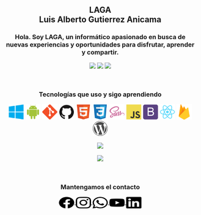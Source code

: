 ﻿<h2 align="center">LAGA<br>Luis Alberto Gutierrez Anicama</h2>
<h3 align="center">Hola. Soy LAGA, un informático apasionado en busca de nuevas experiencias y oportunidades para disfrutar, aprender y compartir.</h3>

<p align="center">
    <img src="https://komarev.com/ghpvc/?username=lagaxyz-username&color=brightgreen&label=Visitante+Número"/>
    <a href="https://www.paypal.com/donate?hosted_button_id=W7QQPM9ZS68MC"><img src="https://img.shields.io/badge/Donaciones-LAGAxyz-blue?style=flat"></a>
    <a href="https://www.laga.xyz/"><img src="https://img.shields.io/badge/Sitio%20Web-www.laga.xyz-brightgreen?style=flat"></a>
</p>

<br>

<h3 align="center">Tecnologías que uso y sigo aprendiendo</h3>
<p align="center">
    <a> <img src="./Habilidades/windows.svg" width="40" height="40"/> </a>
    <a> <img src="./Habilidades/android.svg" width="40" height="40"/> </a>
    <!-- <a> <img src="./Habilidades/linux.svg" width="40" height="40"/> </a> -->
    <!-- <a> <img src="./Habilidades/apple.svg" width="40" height="40"/> </a> -->
    <a> <img src="./Habilidades/git.svg" width="40" height="40"/> </a>
    <a> <img src="./Habilidades/github.svg" width="40" height="40"/> </a>
    <!-- <a> <img src="./Habilidades/gitlab.svg" width="40" height="40"/> </a> -->
    <a> <img src="./Habilidades/html5.svg" width="40" height="40"/> </a>
    <a> <img src="./Habilidades/css3.svg" width="40" height="40"/> </a>
    <!-- <a> <img src="./Habilidades/less.svg" width="40" height="40"/> </a> -->
    <a> <img src="./Habilidades/sass.svg" width="40" height="40"/> </a>
    <a> <img src="./Habilidades/javascript.svg" width="40" height="40"/> </a>
    <!-- <a> <img src="./Habilidades/jquery.svg" width="40" height="40"/> </a> -->
    <a> <img src="./Habilidades/bootstrap.svg" width="40" height="40"/> </a>
    <!-- <a> <img src="./Habilidades/nodejs.svg" width="40" height="40"/> </a> -->
    <!-- <a> <img src="./Habilidades/npm.svg" width="40" height="40"/> </a> -->
    <!-- <a> <img src="./Habilidades/yarn.svg" width="40" height="40"/> </a> -->
    <a> <img src="./Habilidades/react.svg" width="40" height="40"/> </a>
    <!-- <a> <img src="./Habilidades/java.svg" width="40" height="40"/> </a> -->
    <!-- <a> <img src="./Habilidades/php.svg" width="40" height="40"/> </a> -->
    <!-- <a> <img src="./Habilidades/python.svg" width="40" height="40"/> </a> -->
    <a> <img src="./Habilidades/firebase.svg" width="40" height="40"/> </a>
    <!-- <a> <img src="./Habilidades/mysql.svg" width="40" height="40"/> </a> -->
    <!-- <a> <img src="./Habilidades/oracle.svg" width="40" height="40"/> </a> -->
    <!-- <a> <img src="./Habilidades/postgresql.svg" width="40" height="40"/> </a> -->
    <!-- <a> <img src="./Habilidades/moodle.svg" width="40" height="40"/> </a> -->
    <a> <img src="./Habilidades/wordpress.svg" width="40" height="40"/> </a>
</p>

<p align="center">
    <img src="https://github-readme-stats.vercel.app/api/top-langs/?username=lagaxyz"/>
</p>

<p align="center">
    <img src="https://github-readme-stats.vercel.app/api?username=lagaxyz&show_icons=true&theme=dark"/>
</p>

<br>

<h3 align="center">Mantengamos el contacto</h3>
<p align="center"> 
    <a href="https://www.facebook.com/gutierrezanicamaluisalberto/">
        <img align="center" src="./Redes%20Sociales/facebook.svg" height="30" width="40"/>
    </a>
    <a href="https://instagram.com/lagaxyz">
        <img align="center" src="./Redes%20Sociales/instagram.svg" height="30" width="40"/>
    </a>
    <a href="https://wa.me/51955146351">
        <img align="center" src="./Redes%20Sociales/whatsapp.svg" height="30" width="40"/>
    </a>
    <a href="https://www.youtube.com/@LAGAxyz">
        <img align="center" src="./Redes%20Sociales/youtube.svg" height="30" width="40"/>
    </a>
    <a href="https://linkedin.com/in/lagaxyz">
        <img align="center" src="./Redes%20Sociales/linkedin.svg" height="30" width="40"/>
    </a>
</p>

<!-- Creado y Editado por LAGA -->
